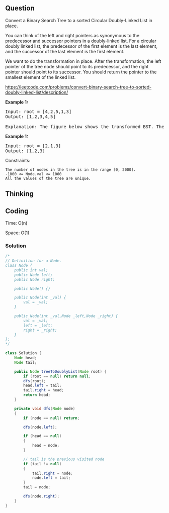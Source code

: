## Question
Convert a Binary Search Tree to a sorted Circular Doubly-Linked List in place.

You can think of the left and right pointers as synonymous to the predecessor and successor pointers in a doubly-linked list. For a circular doubly linked list, the predecessor of the first element is the last element, and the successor of the last element is the first element.

We want to do the transformation in place. After the transformation, the left pointer of the tree node should point to its predecessor, and the right pointer should point to its successor. You should return the pointer to the smallest element of the linked list.

https://leetcode.com/problems/convert-binary-search-tree-to-sorted-doubly-linked-list/description/

**Example 1:**
<pre>
Input: root = [4,2,5,1,3]
Output: [1,2,3,4,5]

Explanation: The figure below shows the transformed BST. The solid line indicates the successor relationship, while the dashed line means the predecessor relationship.
</pre>

**Example 1:**
<pre>
Input: root = [2,1,3]
Output: [1,2,3]
</pre>

Constraints:

    The number of nodes in the tree is in the range [0, 2000].
    -1000 <= Node.val <= 1000
    All the values of the tree are unique.

## Thinking


## Coding
Time: O(n)

Space: O(1)

### Solution
```java
/*
// Definition for a Node.
class Node {
    public int val;
    public Node left;
    public Node right;

    public Node() {}

    public Node(int _val) {
        val = _val;
    }

    public Node(int _val,Node _left,Node _right) {
        val = _val;
        left = _left;
        right = _right;
    }
};
*/

class Solution {
    Node head;
    Node tail;

    public Node treeToDoublyList(Node root) {
        if (root == null) return null;
        dfs(root);
        head.left = tail;
        tail.right = head;
        return head;
    }

    private void dfs(Node node)
    {
        if (node == null) return;

        dfs(node.left);

        if (head == null)
        {
            head = node;
        }

        // tail is the previous visited node
        if (tail != null)
        {
            tail.right = node;
            node.left = tail;
        }
        tail = node;

        dfs(node.right);
    }
}
```